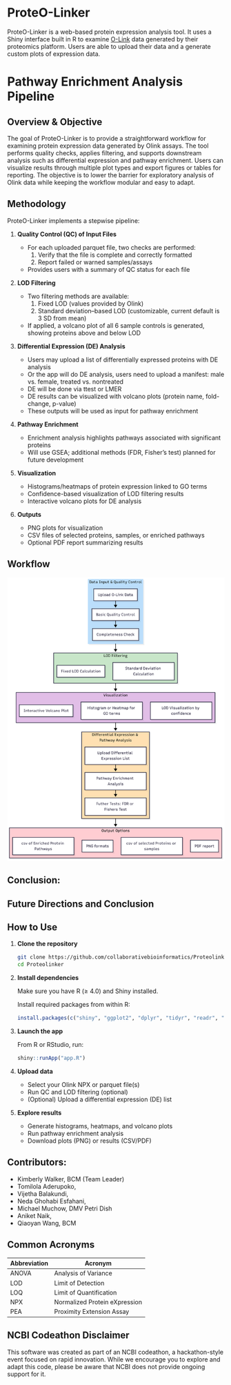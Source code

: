 # ProteO-Linker
ProteO-Linker is a web-based protein expression analysis tool. It uses a Shiny interface built in R to examine [O-Link](https://olink.com/) data generated by their proteomics platform. Users are able to upload their data and a generate custom plots of expression data.

# Pathway Enrichment Analysis Pipeline

## Overview & Objective

The goal of ProteO-Linker is to provide a straightforward workflow for examining protein expression data generated by Olink assays. The tool performs quality checks, applies filtering, and supports downstream analysis such as differential expression and pathway enrichment. Users can visualize results through multiple plot types and export figures or tables for reporting. The objective is to lower the barrier for exploratory analysis of Olink data while keeping the workflow modular and easy to adapt.

## Methodology

ProteO-Linker implements a stepwise pipeline:

1. **Quality Control (QC) of Input Files**
   - For each uploaded parquet file, two checks are performed:
     1. Verify that the file is complete and correctly formatted  
     2. Report failed or warned samples/assays  
   - Provides users with a summary of QC status for each file  

2. **LOD Filtering**
   - Two filtering methods are available:
     1. Fixed LOD (values provided by Olink)  
     2. Standard deviation–based LOD (customizable, current default is 3 SD from mean)  
   - If applied, a volcano plot of all 6 sample controls is generated, showing proteins above and below LOD  

3. **Differential Expression (DE) Analysis**
   - Users may upload a list of differentially expressed proteins with DE analysis
   - Or the app will do DE analysis, users need to upload a manifest: male vs. female, treated vs. nontreated
   - DE will be done via ttest or LMER  
   - DE results can be visualized with volcano plots (protein name, fold-change, p-value)  
   - These outputs will be used as input for pathway enrichment  

4. **Pathway Enrichment**
   - Enrichment analysis highlights pathways associated with significant proteins  
   - Will use GSEA; additional methods (FDR, Fisher’s test) planned for future development  

5. **Visualization**
   - Histograms/heatmaps of protein expression linked to GO terms  
   - Confidence-based visualization of LOD filtering results  
   - Interactive volcano plots for DE analysis  

6. **Outputs**
   - PNG plots for visualization  
   - CSV files of selected proteins, samples, or enriched pathways  
   - Optional PDF report summarizing results  

## Workflow
![Flowchart](Diagram_color_v3.png)

## Conclusion:

## Future Directions and Conclusion

## How to Use

1. **Clone the repository**
   ```bash
   git clone https://github.com/collaborativebioinformatics/Proteolinker.git
   cd Proteolinker
   ```

2. **Install dependencies**

   Make sure you have R (≥ 4.0) and Shiny installed.

   Install required packages from within R:
   ```r
   install.packages(c("shiny", "ggplot2", "dplyr", "tidyr", "readr", "ComplexHeatmap"))
   ```

3. **Launch the app**

   From R or RStudio, run:
   ```r
   shiny::runApp("app.R")
   ```

4. **Upload data**
   - Select your Olink NPX or parquet file(s)
   - Run QC and LOD filtering (optional)
   - (Optional) Upload a differential expression (DE) list

5. **Explore results**
   - Generate histograms, heatmaps, and volcano plots
   - Run pathway enrichment analysis
   - Download plots (PNG) or results (CSV/PDF)
     
## Contributors: 

- Kimberly Walker, BCM (Team Leader)
- Tomilola Aderupoko,
- Vijetha Balakundi,
- Neda Ghohabi Esfahani,  
- Michael Muchow, DMV Petri Dish
- Aniket Naik, 
- Qiaoyan Wang, BCM

## Common Acronyms
Abbreviation  | Acronym
------------- | -------------
ANOVA  | Analysis of Variance
LOD | Limit of Detection
LOQ | Limit of Quantification
NPX | Normalized Protein eXpression
PEA | Proximity Extension Assay 

## NCBI Codeathon Disclaimer
This software was created as part of an NCBI codeathon, a hackathon-style event focused on rapid innovation. While we encourage you to explore and adapt this code, please be aware that NCBI does not provide ongoing support for it.
